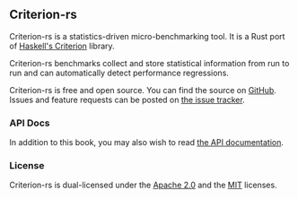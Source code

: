 ## Criterion-rs ##

Criterion-rs is a statistics-driven micro-benchmarking tool. It is a Rust port of [Haskell's Criterion](https://hackage.haskell.org/package/criterion) library.

Criterion-rs benchmarks collect and store statistical information from run to run and can automatically detect performance regressions.

Criterion-rs is free and open source. You can find the source on [GitHub](https://github.com/japaric/criterion.rs). Issues and feature requests can be posted on [the issue tracker](https://github.com/japaric/criterion.rs/issues).

### API Docs ###

In addition to this book, you may also wish to read [the API documentation](http://japaric.github.io/criterion.rs/criterion/).

### License ###

Criterion-rs is dual-licensed under the [Apache 2.0](https://github.com/japaric/criterion.rs/blob/master/LICENSE-APACHE) and the [MIT](https://github.com/japaric/criterion.rs/blob/master/LICENSE-MIT) licenses.
